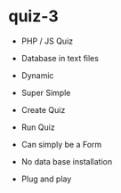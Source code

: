 # quiz-3
* PHP / JS Quiz 
* Database in text files
* Dynamic
* Super Simple
* Create Quiz 
* Run Quiz
* Can simply be a Form 

* No data base installation
* Plug and play
